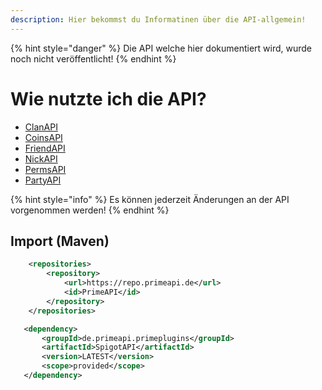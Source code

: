 ```yaml
---
description: Hier bekommst du Informatinen über die API-allgemein!
---
```


{% hint style="danger" %}
Die API welche hier dokumentiert wird, wurde noch nicht veröffentlicht!
{% endhint %}

# Wie nutzte ich die API?

* [ClanAPI](clanapi.md)
* [CoinsAPI](coinsapi.md)
* [FriendAPI](friendapi.md)
* [NickAPI](nickapi.md)
* [PermsAPI](partyapi.md)
* [PartyAPI](permsapi.md)

{% hint style="info" %}
Es können jederzeit Änderungen an der API vorgenommen werden!
{% endhint %}

## Import (Maven)

```xml
    <repositories>
        <repository>
            <url>https://repo.primeapi.de</url>
            <id>PrimeAPI</id>
        </repository>
    </repositories>

   <dependency>
       <groupId>de.primeapi.primeplugins</groupId>
       <artifactId>SpigotAPI</artifactId>
       <version>LATEST</version>
       <scope>provided</scope>
   </dependency>
```
